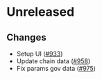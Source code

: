 # Unreleased

## Changes
- Setup UI ([\#933](https://github.com/forbole/big-dipper-2.0-cosmos/issues/933))
- Update chain data ([\#958](https://github.com/forbole/big-dipper-2.0-cosmos/issues/958))
- Fix params gov data ([\#975](https://github.com/forbole/big-dipper-2.0-cosmos/issues/975))
